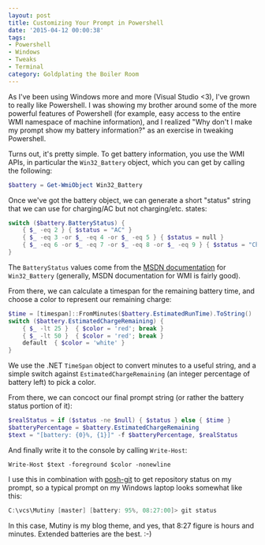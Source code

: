 ```yaml
---
layout: post
title: Customizing Your Prompt in Powershell
date: '2015-04-12 00:00:38'
tags:
- Powershell
- Windows
- Tweaks
- Terminal
category: Goldplating the Boiler Room
---
```


As I've been using Windows more and more (Visual Studio <3), I've grown to
really like Powershell. I was showing my brother around some of the more
powerful features of Powershell (for example, easy access to the entire WMI
namespace of machine information), and I realized "Why don't I make my prompt
show my battery information?" as an exercise in tweaking Powershell.

Turns out, it's pretty simple. To get battery information, you use the WMI APIs,
in particular the `Win32_Battery` object, which you can get by calling the
following:

```powershell
$battery = Get-WmiObject Win32_Battery
```

Once we've got the battery object, we can generate a short "status" string that
we can use for charging/AC but not charging/etc. states:

```powershell
switch ($battery.BatteryStatus) {
    { $_ -eq 2 } { $status = "AC" }
    { $_ -eq 3 -or $_ -eq 4 -or $_ -eq 5 } { $status = null }
    { $_ -eq 6 -or $_ -eq 7 -or $_ -eq 8 -or $_ -eq 9 } { $status = "Charging" }
}
```

The `BatteryStatus` values come from the [MSDN documentation][0] for
`Win32_Battery` (generally, MSDN documentation for WMI is fairly good).

From there, we can calculate a timespan for the remaining battery time, and
choose a color to represent our remaining charge:

```powershell
$time = [timespan]::FromMinutes($battery.EstimatedRunTime).ToString()
switch ($battery.EstimatedChargeRemaining) {
    { $_ -lt 25 }  { $color = 'red'; break }
    { $_ -lt 50 }  { $color = 'red'; break }
    default  { $color = 'white' }
}
```

We use the .NET `TimeSpan` object to convert minutes to a useful string, and a
simple switch against `EstimatedChargeRemaining` (an integer percentage of
battery left) to pick a color.

From there, we can concoct our final prompt string (or rather the battery status
portion of it):

```powershell
$realStatus = if ($status -ne $null) { $status } else { $time }
$batteryPercentage = $battery.EstimatedChargeRemaining
$text = "[battery: {0}%, {1}]" -f $batteryPercentage, $realStatus
```

And finally write it to the console by calling `Write-Host`:

```
Write-Host $text -foreground $color -nonewline
```

I use this in combination with [posh-git][1] to get repository status on my
prompt, so a typical prompt on my Windows laptop looks somewhat like this:

```powershell
C:\vcs\Mutiny [master] [battery: 95%, 08:27:00]> git status
```

In this case, Mutiny is my blog theme, and yes, that 8:27 figure is hours and minutes. Extended batteries are the best. :-)

[0]: https://msdn.microsoft.com/en-us/library/aa394074%28v=vs.85%29.aspx
[1]: https://github.com/dahlbyk/posh-git
